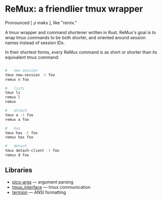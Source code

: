 
# ReMux: a friendlier tmux wrapper

Pronounced \[ ɹ̠i məks \], like "remix."

A tmux wrapper and command shortener written in Rust. ReMux's
goal is to wrap tmux commands to be both shorter, and oriented
around session names instead of session IDs.

In their shortest forms, *every* ReMux command is as short or
shorter than its equivalent tmux command:

```sh

#	new session
tmux new-session -t foo
remux n foo

#	lists
tmux ls
remux l
remux

#	attach
tmux a -t foo
remux a foo

#	has
tmux has -t foo
remux has foo

#	detach
tmux detach-client -t foo
remux d foo

```

## Libraries

- [pico-args](https://crates.io/crates/pico_args) — argument parsing
- [tmux_interface](https://crates.io/crates/tmux_interface) — tmux communication
- [termion](https://crates.io/crates/termion) — ANSI formatting

